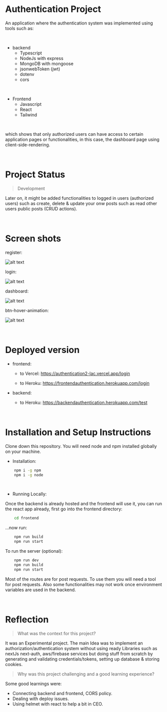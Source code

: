 # Authentication Project

An application where the authentication system was implemented using tools such as:


&nbsp;

* backend
    * Typescript
    * NodeJs with express
    * MongoDB with mongoose
    * jsonwebToken (jwt)
    * dotenv
    * cors

&nbsp;

* Frontend
    * Javascript
    * React
    * Tailwind


&nbsp;


which shows that only authorized users can have access to certain application pages or functionalities, in this case, the dashboard page using client-side-rendering.


&nbsp;


# Project Status

> Development

Later on, it might be added functionalities to logged in users (authorized users) such as create, delete & update your onw posts such as read other users public posts (CRUD actions).

&nbsp;

# Screen shots
register:

![alt text](https://i.imgur.com/L9dZxPQ.png)

login:

![alt text](https://i.imgur.com/A7Ngi7b.png)

dashboard:

![alt text](https://i.imgur.com/OCCxJIE.png)

btn-hover-animation:

![alt text](https://i.imgur.com/UTS7Yfn.png)

&nbsp;

# Deployed version

* frontend:

    * to Vercel: https://authentication2-lac.vercel.app/login

    * to Heroku: https://frontendauthentication.herokuapp.com/login

* backend:
    * to Heroku: https://backendauthentication.herokuapp.com/test

&nbsp;

# Installation and Setup Instructions
Clone down this repository. You will need node and npm installed globally on your machine.



* Installation:

```bash
    npm i -g npm
    npm i -g node
```

&nbsp;

* Running Locally:

Once the backend is already hosted and the frontend will use it, you can run the react app already, first go into the frontend directory:


```bash
    cd frontend
```

...now run:

```bash
    npm run build
    npm run start
```

To run the server (optional):

```bash
    npm run dev
    npm run build
    npm run start
```

Most of the routes are for post requests. To use them you will need a tool for post requests. Also some functionalities may not work once environment variables are used in the backend.

&nbsp;

# Reflection

> What was the context for this project? 

It was an Experimental project. The main Idea was to implement an authorization/authentication system without using ready Libraries such as nextJs next-auth, aws/firebase services but doing stuff from scratch by generating and validating credentials/tokens, setting up database & storing cookies.

> Why was this project challenging and a good learning experience?


Some good learnings were:
* Connecting backend and frontend, CORS policy.
* Dealing with deploy issues.
* Using helmet with react to help a bit in CEO.

